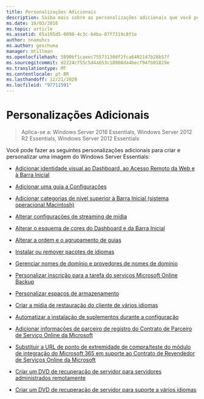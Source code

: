 ```yaml
---
title: Personalizações Adicionais
description: Saiba mais sobre as personalizações adicionais que você pode fazer em sua imagem do Windows Server Essentials.
ms.date: 10/03/2016
ms.topic: article
ms.assetid: 65a195d5-0098-4c3c-b4ba-07f7319c8f1e
author: nnamuhcs
ms.author: geschuma
manager: mtillman
ms.openlocfilehash: 5890bf1caeec75573130df2fca6482147b28b57f
ms.sourcegitcommit: d2224cf55c5d4a653c18908da4becf94fb01819e
ms.translationtype: MT
ms.contentlocale: pt-BR
ms.lasthandoff: 12/21/2020
ms.locfileid: "97711591"
---
```

# <a name="additional-customizations"></a>Personalizações Adicionais

>Aplica-se a: Windows Server 2016 Essentials, Windows Server 2012 R2 Essentials, Windows Server 2012 Essentials

Você pode fazer as seguintes personalizações adicionais para criar e personalizar uma imagem do Windows Server Essentials:

-   [Adicionar identidade visual ao Dashboard, ao Acesso Remoto da Web e à Barra Inicial](../install/Add-Branding-to-the-Dashboard--Remote-Web-Access--and-Launchpad.md)

-   [Adicionar uma guia a Configurações](../install/Add-a-Tab-to-Settings.md)

-   [Adicionar categorias de nível superior à Barra Inicial (sistema operacional Macintosh)](../install/Add-Top-Level-Categories-to-the-Launchpad--Macintosh-Operating-System-.md)

-   [Alterar configurações de streaming de mídia](../install/Change-Media-Streaming-Settings.md)

-   [Alterar o esquema de cores do Dashboard e da Barra Inicial](../install/Change-the-Color-Scheme-of-the-Dashboard-and-Launchpad.md)

-   [Alterar a ordem e o agrupamento de guias](../install/Change-the-Order-and-Grouping-of-Tabs.md)

-   [Instalar ou remover pacotes de idiomas](../install/Install-or-Remove-Language-Packs.md)

-   [Gerenciar nomes de domínio e provedores de nomes de domínio](../install/Manage-Domain-Names-and-Domain-Name-Providers.md)

-   [Personalizar inscrição para a tarefa do serviços Microsoft Online Backup](../install/Customize-Sign-Up-for-Microsoft-Online-Backup-Service-task.md)

-   [Personalizar espaços de armazenamento](../install/Customize-Storage-Spaces.md)

-   [Criar a mídia de restauração do cliente de vários idiomas](../install/Build-Multi-Language-Client-Restore-Media.md)

-   [Automatizar a instalação de suplementos durante a configuração](../install/Automate-Installation-of-Add-Ins-During-Setup.md)

-   [Adicionar informações de parceiro de registro do Contrato de Parceiro de Serviço Online da Microsoft](../install/Add-Microsoft-Online-Service-Partner-Agreement-Partner-of-Record-Information.md)

-   [Substituir a URL de ponto de extremidade de compra/teste do módulo de integração do Microsoft 365 em suporte ao Contrato de Revendedor de Serviços Online da Microsoft](../install/Replace-O365-Integration-Module-Buy-Try-Endpoint-URL-in-Support-of-Microsoft-Online-Service-Reseller-Agreement.md)

-   [Criar um DVD de recuperação de servidor para servidores administrados remotamente](../install/Create-a-Server-Recovery-DVD-for-Remotely-Administered-Servers.md)

-   [Criar um DVD de recuperação de servidor para suporte a vários idiomas](../install/Create-a-Server-Recovery-DVD-for-Multi-Language-Support.md)
